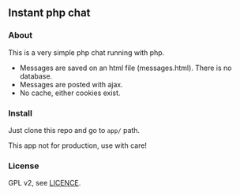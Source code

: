 Instant php chat
------------------------------

### About

This is a very simple php chat running with php.

 - Messages are saved on an html file (messages.html). There is no database.
 - Messages are posted with ajax.
 - No cache, either cookies exist.

### Install

Just clone this repo and go to ```app/``` path.

This app not for production, use with care!

### License

GPL v2, see [LICENCE](LICENCE).
